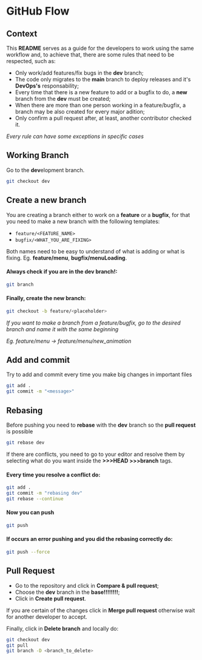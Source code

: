 # GitHub Flow
## Context
This **README** serves as a guide for the developers to work using the same workflow and, to achieve that, there are some rules that need to be respected, such as:
* Only work/add features/fix bugs in the **dev** branch;
* The code only migrates to the **main** branch to deploy releases and it's **DevOps's** responsability;
* Every time that there is a new feature to add or a bugfix to do, a **new** branch from the **dev** must be created;
* When there are more than one person working in a feature/bugfix, a branch may be also created for every major adition;
* Only confirm a pull request after, at least, another contributor checked it.

*Every rule can have some exceptions in specific cases* 

## Working Branch
Go to the **dev**elopment branch. 
```bash
git checkout dev
```

## Create a new branch
You are creating a branch either to work on a **feature** or a **bugfix**, for that you need to make a new branch with the following templates:
* `feature/<FEATURE_NAME>`
* `bugfix/<WHAT_YOU_ARE_FIXING>`

Both names need to be easy to understand of what is adding or what is fixing. Eg. **feature/menu**, **bugfix/menuLoading**.

#### Always check if you are in the **dev** branch!:
```bash
git branch
```

#### Finally, create the new branch:
```bash
git checkout -b feature/<placeholder>
```

*If you want to make a branch from a feature/bugfix, go to the desired branch and name it with the same beginning*

*Eg. feature/menu -> feature/menu/new_animation*

## Add and commit 
Try to add and commit every time you make big changes in important files
```bash
git add .
git commit -m "<message>"
```
## Rebasing
Before pushing you need to **rebase** with the **dev** branch so the **pull request** is possible

```bash
git rebase dev
```

If there are conflicts, you need to go to your editor and resolve them by selecting what do you want inside the **>>>HEAD   >>>branch** tags.

#### Every time you resolve a conflict do:
```bash
git add .
git commit -m "rebasing dev"
git rebase --continue
```
#### Now you can push
```bash
git push
```
#### If occurs an error pushing and you did the rebasing correctly do:
```bash
git push --force
```

## Pull Request
* Go to the repository and click in **Compare & pull request**;
* Choose the **dev** branch in the **base!!!!!!!!**;
* Click in **Create pull request**.

If you are certain of the changes click in **Merge pull request** otherwise wait for another developer to accept.

Finally, click in **Delete branch** and locally do:
```bash
git checkout dev
git pull
git branch -D <branch_to_delete>
```










